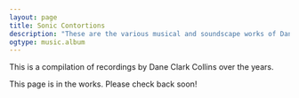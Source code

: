 ```yaml
---
layout: page
title: Sonic Contortions
description: "These are the various musical and soundscape works of Dane Clark Collins."
ogtype: music.album
---
```


This is a compilation of recordings by Dane Clark Collins over the years.

This page is in the works. Please check back soon!
